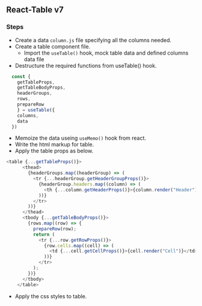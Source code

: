 ## React-Table v7

### Steps
- Create a data `column.js` file specifying all the columns needed.
- Create a table component file.
  - Import the `useTable()` hook, mock table data and defined columns data file
- Destructure the required functions from useTable() hook.

```js 
  const {
    getTableProps, 
    getTableBodyProps, 
    headerGroups, 
    rows, 
    prepareRow
    } = useTable({
    columns,
    data
  })
  ```
- Memoize the data useing `useMemo()` hook from react.
- Write the html markup for table.
- Apply the table props as below.

```js
<table {...getTableProps()}>
      <thead>
        {headerGroups.map((headerGroup) => (
          <tr {...headerGroup.getHeaderGroupProps()}>
            {headerGroup.headers.map((column) => (
              <th {...column.getHeaderProps()}>{column.render("Header")}</th>
            ))}
          </tr>
        ))}
      </thead>
      <tbody {...getTableBodyProps()}>
        {rows.map((row) => {
          prepareRow(row);
          return (
            <tr {...row.getRowProps()}>
              {row.cells.map((cell) => (
                <td {...cell.getCellProps()}>{cell.render("Cell")}</td>
              ))}
            </tr>
          );
        })}
      </tbody>
    </table>
```
- Apply the css styles to table.